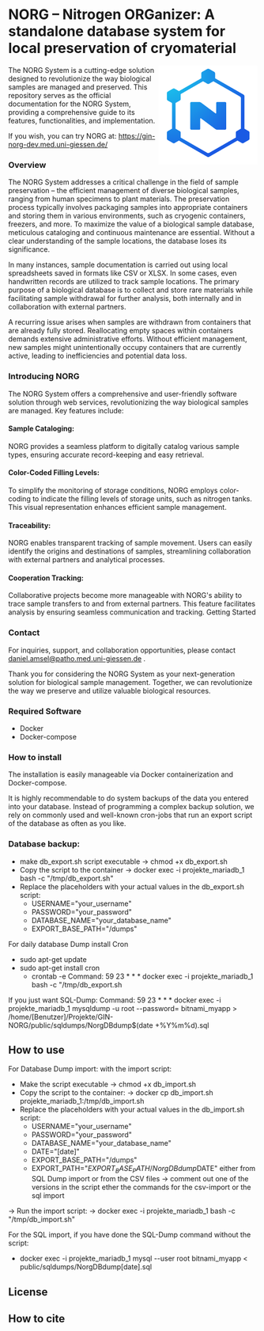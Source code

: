 # NORG – Nitrogen ORGanizer: A standalone database system for local preservation of cryomaterial 
<img align="right" width="200" height="200" src="norg.png">

The NORG System is a cutting-edge solution designed to revolutionize the way biological samples are managed and preserved. This repository serves as the official documentation for the NORG System, providing a comprehensive guide to its features, functionalities, and implementation.

If you wish, you can try NORG at: https://gin-norg-dev.med.uni-giessen.de/


### Overview

The NORG System addresses a critical challenge in the field of sample preservation – the efficient management of diverse biological samples, ranging from human specimens to plant materials. The preservation process typically involves packaging samples into appropriate containers and storing them in various environments, such as cryogenic containers, freezers, and more. To maximize the value of a biological sample database, meticulous cataloging and continuous maintenance are essential. Without a clear understanding of the sample locations, the database loses its significance.

In many instances, sample documentation is carried out using local spreadsheets saved in formats like CSV or XLSX. In some cases, even handwritten records are utilized to track sample locations. The primary purpose of a biological database is to collect and store rare materials while facilitating sample withdrawal for further analysis, both internally and in collaboration with external partners.

A recurring issue arises when samples are withdrawn from containers that are already fully stored. Reallocating empty spaces within containers demands extensive administrative efforts. Without efficient management, new samples might unintentionally occupy containers that are currently active, leading to inefficiencies and potential data loss.

### Introducing NORG

The NORG System offers a comprehensive and user-friendly software solution through web services, revolutionizing the way biological samples are managed. Key features include:

#### Sample Cataloging: 
NORG provides a seamless platform to digitally catalog various sample types, ensuring accurate record-keeping and easy retrieval.
#### Color-Coded Filling Levels: 
To simplify the monitoring of storage conditions, NORG employs color-coding to indicate the filling levels of storage units, such as nitrogen tanks. This visual representation enhances efficient sample management.
#### Traceability: 
NORG enables transparent tracking of sample movement. Users can easily identify the origins and destinations of samples, streamlining collaboration with external partners and analytical processes.
#### Cooperation Tracking: 
Collaborative projects become more manageable with NORG's ability to trace sample transfers to and from external partners. This feature facilitates analysis by ensuring seamless communication and tracking.
Getting Started

### Contact
For inquiries, support, and collaboration opportunities, please contact daniel.amsel@patho.med.uni-giessen.de .

Thank you for considering the NORG System as your next-generation solution for biological sample management. Together, we can revolutionize the way we preserve and utilize valuable biological resources.

### Required Software
- Docker
- Docker-compose

  
### How to install 
The installation is easily manageable via Docker containerization and Docker-compose.



It is highly recommendable to do system backups of the data you entered into your database. Instead of programming a complex backup solution, we rely on commonly used and well-known cron-jobs that run an export script of the database as often as you like.

### Database backup:
- make db_export.sh script executable
-> chmod +x db_export.sh
- Copy the script to the container
-> docker exec -i projekte_mariadb_1 bash -c "/tmp/db_export.sh"
- Replace the placeholders with your actual values in the db_export.sh script:
    - USERNAME="your_username"
    - PASSWORD="your_password"
    - DATABASE_NAME="your_database_name"
    - EXPORT_BASE_PATH="/dumps"

For daily database Dump install Cron 
- sudo apt-get update
- sudo apt-get install cron
    - crontab -e
    Command: 59 23 * * * docker exec -i projekte_mariadb_1 bash -c "/tmp/db_export.sh
    
If you just want SQL-Dump: Command: 59 23 * * *  docker exec -i projekte_mariadb_1 mysqldump -u root --password=  bitnami_myapp > /home/[Benutzer]/Projekte/GIN-NORG/public/sqldumps/NorgDBdump$(date +\%Y\%m\%d).sql

## How to use

For Database Dump import:
with the import script:
- Make the script executable 
-> chmod +x db_import.sh
- Copy the script to the container:
-> docker cp db_import.sh projekte_mariadb_1:/tmp/db_import.sh
- Replace the placeholders with your actual values in the db_import.sh script:
    - USERNAME="your_username"
    - PASSWORD="your_password"
    - DATABASE_NAME="your_database_name"
    - DATE="[date]"
    - EXPORT_BASE_PATH="/dumps"
    - EXPORT_PATH="$EXPORT_BASE_PATH/NorgDBdump$DATE"
either from SQL Dump import or from the CSV files -> comment out one of the versions in the script ether the commands for the csv-import or the sql import

-> Run the import script:
-> docker exec -i projekte_mariadb_1 bash -c "/tmp/db_import.sh"

For the SQL import, if you have done the SQL-Dump command without the script:
- docker exec -i projekte_mariadb_1 mysql --user root bitnami_myapp < public/sqldumps/NorgDBdump[date].sql

## License

## How to cite
